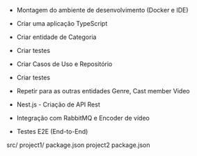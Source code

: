 -  Montagem do ambiente de desenvolvimento (Docker e IDE)
-  Criar uma aplicação TypeScript
-  Criar entidade de Categoria
-  Criar testes
-  Criar Casos de Uso e Repositório
-  Criar testes

-  Repetir para as outras entidades Genre, Cast member Video
 
-  Nest.js - Criação de API Rest
-  Integração com RabbitMQ e Encoder de vídeo
-  Testes E2E (End-to-End)

src/
   project1/
         package.json
   project2
         package.json
